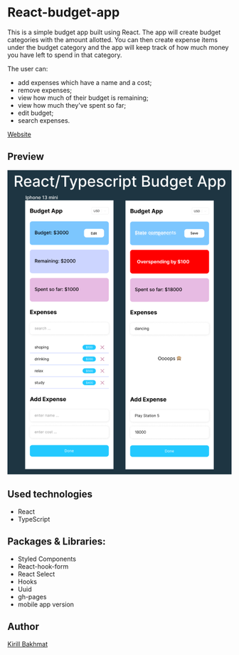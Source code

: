 # React-budget-app

This is a simple budget app built using React. The app will create budget categories with the amount allotted. You can then create expense items under the budget category and the app will keep track of how much money you have left to spend in that category.

The user can:

- add expenses which have a name and a cost;
- remove expenses;
- view how much of their budget is remaining;
- view how much they've spent so far;
- edit budget;
- search expenses.

[Website](https://bakhmatkirill.github.io/react-budget-app/)

## Preview

![Image](https://github.com/BakhmatKirill/react-budget-app/blob/main/preview/react-app-budget.png)

## Used technologies

- React
- TypeScript

## Packages & Libraries:

- Styled Components
- React-hook-form
- React Select
- Hooks
- Uuid
- gh-pages
- mobile app version

## Author

[Kirill Bakhmat](https://github.com/BakhmatKirill)
